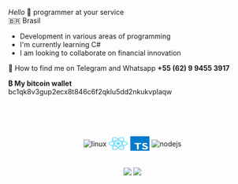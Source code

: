 <i>Hello</i> 👋 programmer at your service<br/>
🇧🇷 Brasil

- Development in various areas of programming
- I'm currently learning C#
- I am looking to collaborate on financial innovation

👤 How to find me on Telegram and Whatsapp <b>+55 (62) 9 9455 3917</b>

<b>₿ My bitcoin wallet</b>
<br/>
bc1qk8v3gup2ecx8t846c6f2qklu5dd2nkukvplaqw
<br/>
<br/>
<br/>
<br/>
<br/>

<div align="center" valign="top">
  <img align="center" alt="linux" height="30" width="40" src="https://cdn.worldvectorlogo.com/logos/c--4.svg">
  <img align="center" alt="React" height="30" width="40" src="https://raw.githubusercontent.com/devicons/devicon/master/icons/react/react-original.svg">
  <img align="center" alt="Js" height="30" width="40" src="https://raw.githubusercontent.com/devicons/devicon/master/icons/typescript/typescript-plain.svg">
  <img align="center" alt="nodejs" height="30" width="40" src="https://cdn.worldvectorlogo.com/logos/nodejs-icon.svg">
</div>

<br/>
<br/>

<div align="center">
  <a href="https://www.instagram.com/edu.duduribeiro/" target="_blank"><img src="https://img.shields.io/badge/-Instagram-%23E4405F?style=for-the-badge&logo=instagram&logoColor=white" target="_blank"></a>
  <a href="https://www.linkedin.com/in/edududuribeiro/" target="_blank"><img src="https://img.shields.io/badge/-LinkedIn-%230077B5?style=for-the-badge&logo=linkedin&logoColor=white" target="_blank"></a> 
</div>
